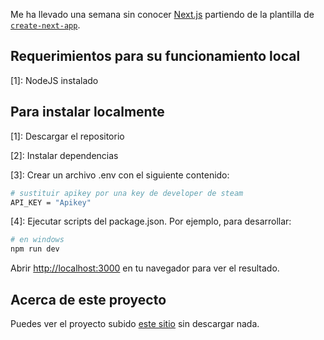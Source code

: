 Me ha llevado una semana sin conocer [Next.js](https://nextjs.org/) partiendo de la plantilla de [`create-next-app`](https://github.com/vercel/next.js/tree/canary/packages/create-next-app).

## Requerimientos para su funcionamiento local

[1]: NodeJS instalado

## Para instalar localmente

[1]: Descargar el repositorio

[2]: Instalar dependencias

[3]: Crear un archivo .env con el siguiente contenido:

```bash
# sustituir apikey por una key de developer de steam 
API_KEY = "Apikey"
```

[4]: Ejecutar scripts del package.json. Por ejemplo, para desarrollar:

```bash
# en windows
npm run dev
```

Abrir [http://localhost:3000](http://localhost:3000) en tu navegador para ver el resultado.

## Acerca de este proyecto

Puedes ver el proyecto subido [este sitio](https://amigos-steam.vercel.app) sin descargar nada.